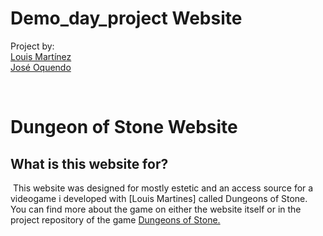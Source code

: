 # Demo_day_project Website

Project by: <br>
[Louis Martínez](https://www.github.com/LouisTenebrae) <br>
[José Oquendo](https://www.github.com/AlphaShrodinger)

<br>

# Dungeon of Stone Website

## What is this website for?

<p> &nbsp;This website was designed for mostly estetic and an access source for a videogame i developed with [Louis Martines] called Dungeons of Stone. You can find more about the game on either the website itself or in the project repository of the game <a href="https://github.com/LouisTenebrae/Demo_day_project_Game" target="_blank">Dungeons of Stone.</a> </p>